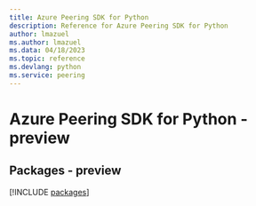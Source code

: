 ```yaml
---
title: Azure Peering SDK for Python
description: Reference for Azure Peering SDK for Python
author: lmazuel
ms.author: lmazuel
ms.data: 04/18/2023
ms.topic: reference
ms.devlang: python
ms.service: peering
---
```

# Azure Peering SDK for Python - preview
## Packages - preview
[!INCLUDE [packages](peering-index.md)]